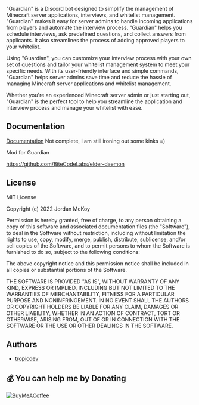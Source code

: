 "Guardian" is a Discord bot designed to simplify the management of Minecraft server applications, interviews, and whitelist management. "Guardian" makes it easy for server admins to handle incoming applications from players and automate the interview process. "Guardian" helps you schedule interviews, ask predefined questions, and collect answers from applicants. It also streamlines the process of adding approved players to your whitelist.

Using "Guardian", you can customize your interview process with your own set of questions and tailor your whitelist management system to meet your specific needs. With its user-friendly interface and simple commands, "Guardian" helps server admins save time and reduce the hassle of managing Minecraft server applications and whitelist management.

Whether you're an experienced Minecraft server admin or just starting out, "Guardian" is the perfect tool to help you streamline the application and interview process and manage your whitelist with ease.

## Documentation

[Documentation](https://guardian.bitecodelabs.com/)
Not complete, I am still ironing out some kinks =)

Mod for Guardian

https://github.com/BiteCodeLabs/elder-daemon

## License

MIT License

Copyright (c) 2022 Jordan McKoy

Permission is hereby granted, free of charge, to any person obtaining a copy
of this software and associated documentation files (the "Software"), to deal
in the Software without restriction, including without limitation the rights
to use, copy, modify, merge, publish, distribute, sublicense, and/or sell
copies of the Software, and to permit persons to whom the Software is
furnished to do so, subject to the following conditions:

The above copyright notice and this permission notice shall be included in all
copies or substantial portions of the Software.

THE SOFTWARE IS PROVIDED "AS IS", WITHOUT WARRANTY OF ANY KIND, EXPRESS OR
IMPLIED, INCLUDING BUT NOT LIMITED TO THE WARRANTIES OF MERCHANTABILITY,
FITNESS FOR A PARTICULAR PURPOSE AND NONINFRINGEMENT. IN NO EVENT SHALL THE
AUTHORS OR COPYRIGHT HOLDERS BE LIABLE FOR ANY CLAIM, DAMAGES OR OTHER
LIABILITY, WHETHER IN AN ACTION OF CONTRACT, TORT OR OTHERWISE, ARISING FROM,
OUT OF OR IN CONNECTION WITH THE SOFTWARE OR THE USE OR OTHER DEALINGS IN THE
SOFTWARE.


## Authors

- [tropicdev](https://www.github.com/tropicdev)

## 💰 You can help me by Donating
[![BuyMeACoffee](https://img.shields.io/badge/Buy%20Me%20a%20Coffee-ffdd00?style=for-the-badge&logo=buy-me-a-coffee&logoColor=black)](https://buymeacoffee.com/https://www.buymeacoffee.com/typicaltropic)
